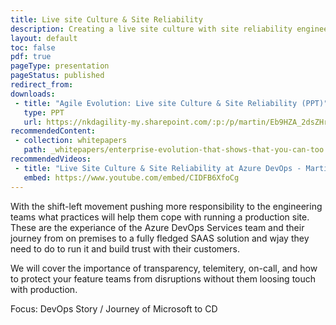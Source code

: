 ```yaml
---
title: Live site Culture & Site Reliability
description: Creating a live site culture with site reliability engineering and how it fits the DevOps journey of Microsoft from traditional waterfall to agile engineering.
layout: default
toc: false
pdf: true
pageType: presentation
pageStatus: published
redirect_from:
downloads:
 - title: "Agile Evolution: Live site Culture & Site Reliability (PPT)"
   type: PPT
   url: https://nkdagility-my.sharepoint.com/:p:/p/martin/Eb9HZA_2dsZHrt2Lu3fCcwwBTp-iO1kt8zq59UjBPR9WUQ?e=0VYjan
recommendedContent:
 - collection: whitepapers
   path: _whitepapers/enterprise-evolution-that-shows-that-you-can-too.md
recommendedVideos:
 - title: "Live Site Culture & Site Reliability at Azure DevOps - Martin Hinshelwood"
   embed: https://www.youtube.com/embed/CIDFB6XfoCg
---
```



With the shift-left movement pushing more responsibility to the engineering teams what practices will help them cope with running a production site. These are the experiance of the Azure DevOps Services team and their journey from on premises to a fully fledged SAAS solution and wjay they need to do to run it and build trust with their customers.

We will cover the importance of transparency, telemitery, on-call, and how to protect your feature teams from disruptions without them loosing touch with production.


Focus: DevOps Story / Journey of Microsoft to CD
